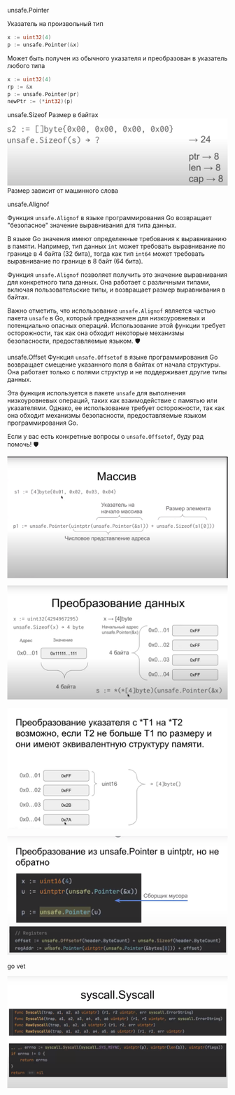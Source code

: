 unsafe.Pointer

Указатель на произвольный тип

```go
x := uint32(4)
p := unsafe.Pointer(&x)
```
Может быть получен из обычного указателя и  преобразован в указатель любого типа

```go
x := uint32(4)
rp := &x
p := unsafe.Pointer(pr)
newPtr := (*int32)(p)
```

unsafe.Sizeof
Размер в байтах
![img.png](img.png)
Размер зависит от машинного слова


unsafe.Alignof

Функция `unsafe.Alignof` в языке программирования Go возвращает "безопасное" значение выравнивания для типа данных.

В языке Go значения имеют определенные требования к выравниванию в памяти. Например, тип данных `int` может требовать выравнивание по границе в 4 байта (32 бита), тогда как тип `int64` может требовать выравнивание по границе в 8 байт (64 бита).

Функция `unsafe.Alignof` позволяет получить это значение выравнивания для конкретного типа данных. Она работает с различными типами, включая пользовательские типы, и возвращает размер выравнивания в байтах.

Важно отметить, что использование `unsafe.Alignof` является частью пакета `unsafe` в Go, который предназначен для низкоуровневых и потенциально опасных операций. Использование этой функции требует осторожности, так как она обходит некоторые механизмы безопасности, предоставляемые языком. 🛡️



unsafe.Offset
Функция `unsafe.Offsetof` в языке программирования Go возвращает смещение указанного поля в байтах от начала структуры. Она работает только с полями структур и не поддерживает другие типы данных.

Эта функция используется в пакете `unsafe` для выполнения низкоуровневых операций, таких как взаимодействие с памятью или указателями. Однако, ее использование требует осторожности, так как она обходит механизмы безопасности, предоставляемые языком программирования Go.

Если у вас есть конкретные вопросы о `unsafe.Offsetof`, буду рад помочь! 🛡️

![img_1.png](img_1.png)

![img_2.png](img_2.png)

![img_4.png](img_4.png)

![img_6.png](img_6.png)

go vet

![img_7.png](img_7.png)
